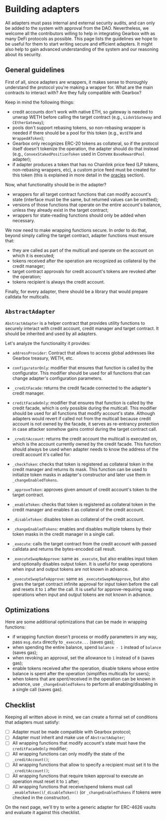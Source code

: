 # Building adapters

All adapters must pass internal and external security audits, and can only be added to the system with approval from the DAO.
Nevertheless, we welcome all the contributors willing to help in integrating Gearbox with as many DeFi protocols as possible.
This page lists the guidelines we hope to be useful for them to start writing secure and efficient adapters.
It might also help to gain advanced understanding of the system and our reasoning about its security.

## General guidelines

First of all, since adapters are wrappers, it makes sense to thoroughly understand the protocol you're making a wrapper for.
What are the main contracts to interact with?
Are they fully compatible with Gearbox?

Keep in mind the following things:
* credit accounts don't work with native ETH, so gateway is needed to unwrap WETH before calling the target contract (e.g., `LidoV1Gateway` and `CEtherGateway`);
* pools don't support rebasing tokens, so non-rebasing wrapper is needed if there should be a pool for this token (e.g., `WstETH` and `WrappedAToken`);
* Gearbox only recognizes ERC-20 tokens as collateral, so if the protocol itself doesn't tokenize the operation, the adapter should do that instead (e.g., `ConvexStakedPositionToken` used in Convex `BaseRewardPool` adapter);
* if adapter produces a token that has no Chainlink price feed (LP tokens, non-rebasing wrappers, etc), a custom price feed must be created for this token (this is explained in more detail in the [oracles](../oracle/overview) section).

Now, what functionality should be in the adapter?
* wrappers for all target contract functions that can modify account's state (interface must be the same, but returned values can be omitted);
* versions of those functions that operate on the entire account's balance, unless they already exist in the target contract;
* wrappers for state-reading functions should only be added when necessary.

We now need to make wrapping functions secure.
In order to do that, beyond simply calling the target contract, adapter functions must ensure that:
* they are called as part of the multicall and operate on the account on which it is executed;
* tokens received after the operation are recognized as collateral by the credit manager;
* target contract approvals for credit account's tokens are revoked after the operation;
* tokens recipient is always the credit account.

Finally, for every adapter, there should be a library that would prepare calldata for multicalls.

## `AbstractAdapter`

`AbstractAdapter` is a helper contract that provides utility functions to securely interact with credit account, credit manager and target contract.
It should be inherited and used by all adapters.

Let's analyze the functionality it provides:

* `addressProvider`: Contract that allows to access global addresses like Gearbox treasury, WETH, etc.

* `configuratorOnly`: modifier that ensures that function is called by the configurator.
This modifier should be used for all functions that can change adapter's configuration parameters.

* `_creditFacade`: returns the credit facade connected to the adapter's credit manager.

* `creditFacadeOnly`: modifier that ensures that function is called by the credit facade, which is only possible during the multicall.
This modifier should be used for all functions that modify account's state. Although adapters would revert if called not from the multicall because credit account is not owned by the facade, it serves as re-entrancy protection in case attacker somehow gains control during the target contract call.

* `_creditAccount`: returns the credit account the multicall is executed on, which is the account currently owned by the credit facade.
This function should always be used when adapter needs to know the address of the credit account it's called for.

* `_checkToken`: checks that token is registered as collateral token in the credit manager and returns its mask.
This function can be used to initialize token masks in adapter's constructor and later use them in `_changeEnabledTokens`.

* `_approveToken`: approves given amount of credit account's token to the target contract.

* `_enableToken`: checks that token is registered as collateral token in the credit manager and enables it as collateral of the credit account.

* `_disableToken`: disables token as collateral of the credit account.

* `_changeEnabledTokens`: enables and disables multiple tokens by their token masks in the credit manager in a single call.

* `_execute`: calls the target contract from the credit account with passed calldata and returns the bytes-encoded call result.

* `_executeSwapNoApprove`: same as `_execute`, but also enables input token and optionally disables output token.
It is useful for swap operations when input and output tokens are not known in advance.

* `_executeSwapSafeApprove`: same as `_executeSwapNoApprove`, but also gives the target contract infinite approval for input token before the call and resets it to `1` after the call.
It is useful for approve-requiring swap operations when input and output tokens are not known in advance.

## Optimizations

Here are some additional optimizations that can be made in wrapping functions:
* if wrapping function doesn't process or modify parameters in any way, pass `msg.data` directly to `_execute...` (saves gas);
* when spending the entire balance, spend `balance - 1` instead of `balance` (saves gas);
* when revoking an approval, set the allowance to `1` instead of `0` (saves gas);
* enable tokens received after the operation, disable tokens whose entire balance is spent after the operation (simplifies multicalls for users);
* when tokens that are spent/received in the operation can be known in advance, use `_changeEnabledTokens` to perform all enabling/disabling in a single call (saves gas).

## Checklist

Keeping all written above in mind, we can create a formal set of conditions that adapters must satisfy:
- [ ] Adapter must be made compatible with Gearbox protocol;
- [ ] Adapter must inherit and make use of `AbstractAdapter`;
- [ ] All wrapping functions that modify account's state must have the `creditFacadeOnly` modifier;
- [ ] All wrapping functions can only modify the state of the `_creditAccount()`;
- [ ] All wrapping functions that allow to specify a recipient must set it to the `_creditAccount()`;
- [ ] All wrapping functions that require token approval to execute an operation must reset it to `1` after;
- [ ] All wrapping functions that receive/spend tokens must call `_enableToken()`/`_disableToken()` (or `_changeEnabledTokens` if tokens were checked in the constructor).

On the next page, we'll try to write a generic adapter for ERC-4626 vaults and evaluate it against this checklist.
